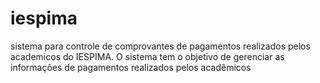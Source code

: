 # iespima
sistema para controle de comprovantes de pagamentos realizados pelos academicos do IESPIMA. O sistema tem o objetivo de gerenciar as informações de pagamentos realizados pelos acadêmicos
